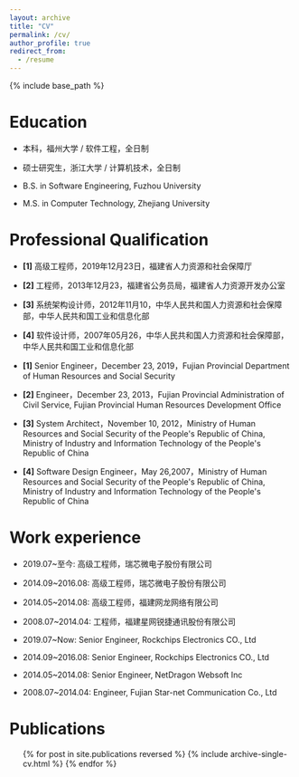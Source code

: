 ```yaml
---
layout: archive
title: "CV"
permalink: /cv/
author_profile: true
redirect_from:
  - /resume
---
```


{% include base_path %}

Education
======
* 本科，福州大学 / 软件工程，全日制
* 硕士研究生，浙江大学 / 计算机技术，全日制



* B.S. in Software Engineering, Fuzhou University
* M.S. in Computer Technology, Zhejiang University


Professional Qualification
======
* **[1]** 高级工程师，2019年12月23日，福建省人力资源和社会保障厅
* **[2]** 工程师，2013年12月23，福建省公务员局，福建省人力资源开发办公室
* **[3]** 系统架构设计师，2012年11月10，中华人民共和国人力资源和社会保障部，中华人民共和国工业和信息化部
* **[4]** 软件设计师，2007年05月26，中华人民共和国人力资源和社会保障部，中华人民共和国工业和信息化部



* **[1]** Senior Engineer，December 23, 2019，Fujian Provincial Department of Human Resources and Social Security
* **[2]** Engineer，December 23, 2013，Fujian Provincial Administration of Civil Service, Fujian Provincial Human Resources Development Office
* **[3]** System Architect，November 10, 2012，Ministry of Human Resources and Social Security of the People's Republic of China, Ministry of Industry and Information Technology of the People's Republic of China
* **[4]** Software Design Engineer，May 26,2007，Ministry of Human Resources and Social Security of the People's Republic of China, Ministry of Industry and Information Technology of the People's Republic of China


Work experience
======
* 2019.07~至今: 高级工程师，瑞芯微电子股份有限公司
  
* 2014.09~2016.08: 高级工程师，瑞芯微电子股份有限公司
  
* 2014.05~2014.08: 高级工程师，福建网龙网络有限公司
  
* 2008.07~2014.04: 工程师，福建星网锐捷通讯股份有限公司
  
  


* 2019.07~Now: Senior Engineer, Rockchips Electronics CO., Ltd
  
* 2014.09~2016.08: Senior Engineer, Rockchips Electronics CO., Ltd
  
* 2014.05~2014.08: Senior Engineer, NetDragon Websoft Inc
  
* 2008.07~2014.04: Engineer, Fujian Star-net Communication Co., Ltd
  
  

Publications
======
  <ul>{% for post in site.publications reversed %}
    {% include archive-single-cv.html %}
  {% endfor %}</ul>

